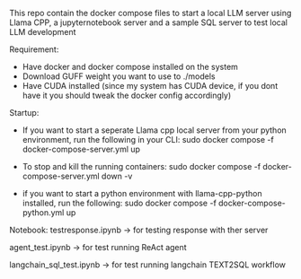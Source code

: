 This repo contain the docker compose files to start a local LLM server using Llama CPP, a jupyternotebook server and a sample SQL server to test local LLM development

Requirement:
- Have docker and docker compose installed on the system
- Download GUFF weight you want to use to ./models
- Have CUDA installed (since my system has CUDA device, if you dont have it you should tweak the docker config accordingly)

Startup:
- If you want to start a seperate Llama cpp local server from your python environment, run the following in your CLI:
sudo docker compose -f docker-compose-server.yml up

- To stop and kill the running containers:
sudo docker compose -f docker-compose-server.yml down -v

- if you want to start a python environment with llama-cpp-python installed, run the following:
sudo docker compose -f docker-compose-python.yml up

Notebook:
testresponse.ipynb -> for testing response with ther server

agent_test.ipynb -> for test running ReAct agent

langchain_sql_test.ipynb -> for test running langchain TEXT2SQL workflow
